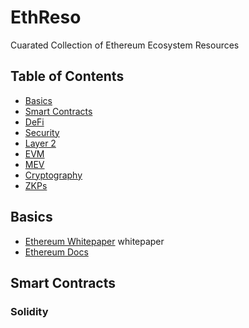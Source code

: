 # EthReso
Cuarated Collection of Ethereum Ecosystem Resources 

## Table of Contents 
- [Basics](#basics)
- [Smart Contracts](#smart-contract)
- [DeFi](#defi)
- [Security](#security)
- [Layer 2](#layer-2)
- [EVM](#evm)
- [MEV](#mev)
- [Cryptography](#cryptography)
- [ZKPs](#zkps)


## Basics

- [Ethereum Whitepaper](https://ethereum.org/en/whitepaper/) whitepaper
- [Ethereum Docs](https://ethereum.org/en/developers/docs/)

## Smart Contracts 

### Solidity


